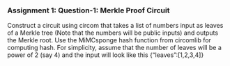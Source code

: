### Assignment 1: Question-1: Merkle Proof Circuit
Construct a circuit using circom that takes a list of numbers input as leaves of a Merkle tree (Note that the numbers will be public inputs) and outputs the Merkle root. Use the MiMCsponge hash function from circomlib for computing hash. For simplicity, assume that the number of leaves will be a power of 2 (say 4) and the input will look like this {“leaves”:[1,2,3,4]}
